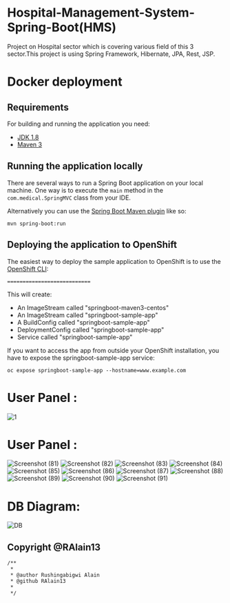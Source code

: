 # Hospital-Management-System-Spring-Boot(HMS)
Project on Hospital sector which is covering various field of this 3 sector.This project is using Spring Framework, Hibernate, JPA, Rest, JSP.

# Docker deployment 
## Requirements

For building and running the application you need:

- [JDK 1.8](http://www.oracle.com/technetwork/java/javase/downloads/jdk8-downloads-2133151.html)
- [Maven 3](https://maven.apache.org)

## Running the application locally

There are several ways to run a Spring Boot application on your local machine. One way is to execute the `main` method in the `com.medical.SpringMVC` class from your IDE.

Alternatively you can use the [Spring Boot Maven plugin](https://docs.spring.io/spring-boot/docs/current/reference/html/build-tool-plugins-maven-plugin.html) like so:

```shell
mvn spring-boot:run
```

## Deploying the application to OpenShift

The easiest way to deploy the sample application to OpenShift is to use the [OpenShift CLI](https://docs.openshift.org/latest/cli_reference/index.html):

```shell
===========================
```

This will create:

* An ImageStream called "springboot-maven3-centos"
* An ImageStream called "springboot-sample-app"
* A BuildConfig called "springboot-sample-app"
* DeploymentConfig called "springboot-sample-app"
* Service called "springboot-sample-app"

If you want to access the app from outside your OpenShift installation, you have to expose the springboot-sample-app service:

```shell
oc expose springboot-sample-app --hostname=www.example.com
```
# User Panel :

![1](https://github.com/RAlain13/23946Hospital_management_system/assets/114587679/c1056c67-65f2-46e1-9ba4-fc073e4f5968)

# User Panel :

![Screenshot (81)](https://github.com/RAlain13/23946Hospital_management_system/assets/114587679/5444183d-1a4a-46cd-90bb-0586e9ad3765)
![Screenshot (82)](https://github.com/RAlain13/23946Hospital_management_system/assets/114587679/841347fd-8774-4b05-bf9a-0f52f3a55ebd)
![Screenshot (83)](https://github.com/RAlain13/23946Hospital_management_system/assets/114587679/11896b2d-dbf5-424a-81bd-3d4c1c0e2439)
![Screenshot (84)](https://github.com/RAlain13/23946Hospital_management_system/assets/114587679/9e843626-5f2e-406a-8e5f-5a0861a03634)
![Screenshot (85)](https://github.com/RAlain13/23946Hospital_management_system/assets/114587679/028420f7-0c0b-4839-af5e-383ad6b2e0de)
![Screenshot (86)](https://github.com/RAlain13/23946Hospital_management_system/assets/114587679/383a5ce1-42b2-4c40-885b-dce6e793bd3b)
![Screenshot (87)](https://github.com/RAlain13/23946Hospital_management_system/assets/114587679/52b7028b-616e-4e0e-b3c5-eb1ac5c9775b)
![Screenshot (88)](https://github.com/RAlain13/23946Hospital_management_system/assets/114587679/23cb5d3f-83d4-4e5a-97e9-da430170f92b)
![Screenshot (89)](https://github.com/RAlain13/23946Hospital_management_system/assets/114587679/3a34eb5f-4ef4-4583-ae55-2fa322cf8fa7)
![Screenshot (90)](https://github.com/RAlain13/23946Hospital_management_system/assets/114587679/1fb7be0e-2d34-4212-8f60-698b51726fc6)
![Screenshot (91)](https://github.com/RAlain13/23946Hospital_management_system/assets/114587679/4f8f69a7-b12c-4ec7-93a1-3fd634a6ba9f)


# DB Diagram:


![DB](https://github.com/RAlain13/23946Hospital_management_system/assets/114587679/849858b8-0e21-4052-a418-5dae3771391e)

## Copyright @RAlain13
```shell
/**
 * 
 * @author Rushingabigwi Alain
 * @github RAlain13
 *
 */

